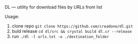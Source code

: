 DL — utility for download files by URLs from list

Usage:

1. clone repo `git clone https://github.com/creadone/dl.git`
3. buld release `cd dl/src && crystal build dl.cr --release`
4. run `./dl -l urls.txt -o ./destination_folder`
